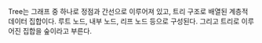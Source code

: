 Tree는 그래프 중 하나로 정점과 간선으로 이루어져 있고, 트리 구조로 배열된 계층적 데이터 집합이다. 루트 노드, 내부 노드, 리프 노드 등으로 구성된다. 그리고 트리로 이루어진 집합을 숲이라고 부른다.